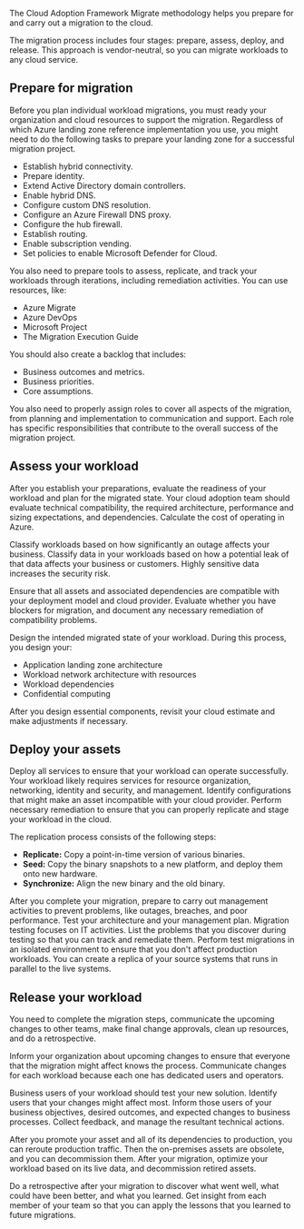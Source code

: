 The Cloud Adoption Framework Migrate methodology helps you prepare for and carry out a migration to the cloud.

The migration process includes four stages: prepare, assess, deploy, and release. This approach is vendor-neutral, so you can migrate workloads to any cloud service.

## Prepare for migration

Before you plan individual workload migrations, you must ready your organization and cloud resources to support the migration. Regardless of which Azure landing zone reference implementation you use, you might need to do the following tasks to prepare your landing zone for a successful migration project.

- Establish hybrid connectivity.
- Prepare identity.
- Extend Active Directory domain controllers. 
- Enable hybrid DNS.
- Configure custom DNS resolution.
- Configure an Azure Firewall DNS proxy.
- Configure the hub firewall.
- Establish routing.
- Enable subscription vending.
- Set policies to enable Microsoft Defender for Cloud.

You also need to prepare tools to assess, replicate, and track your workloads through iterations, including remediation activities. You can use resources, like:

- Azure Migrate
- Azure DevOps
- Microsoft Project
- The Migration Execution Guide

You should also create a backlog that includes:

- Business outcomes and metrics.
- Business priorities.
- Core assumptions.

You also need to properly assign roles to cover all aspects of the migration, from planning and implementation to communication and support. Each role has specific responsibilities that contribute to the overall success of the migration project.

## Assess your workload

After you establish your preparations, evaluate the readiness of your workload and plan for the migrated state. Your cloud adoption team should evaluate technical compatibility, the required architecture, performance and sizing expectations, and dependencies. Calculate the cost of operating in Azure.

Classify workloads based on how significantly an outage affects your business. Classify data in your workloads based on how a potential leak of that data affects your business or customers. Highly sensitive data increases the security risk. 

Ensure that all assets and associated dependencies are compatible with your deployment model and cloud provider. Evaluate whether you have blockers for migration, and document any necessary remediation of compatibility problems.

Design the intended migrated state of your workload. During this process, you design your:

- Application landing zone architecture
- Workload network architecture with resources
- Workload dependencies
- Confidential computing

After you design essential components, revisit your cloud estimate and make adjustments if necessary.

## Deploy your assets

Deploy all services to ensure that your workload can operate successfully. Your workload likely requires services for resource organization, networking, identity and security, and management. Identify configurations that might make an asset incompatible with your cloud provider. Perform necessary remediation to ensure that you can properly replicate and stage your workload in the cloud.

The replication process consists of the following steps:

- **Replicate:** Copy a point-in-time version of various binaries.
- **Seed:** Copy the binary snapshots to a new platform, and deploy them onto new hardware.
- **Synchronize:** Align the new binary and the old binary.

After you complete your migration, prepare to carry out management activities to prevent problems, like outages, breaches, and poor performance. Test your architecture and your management plan. Migration testing focuses on IT activities. List the problems that you discover during testing so that you can track and remediate them. Perform test migrations in an isolated environment to ensure that you don't affect production workloads. You can create a replica of your source systems that runs in parallel to the live systems.

## Release your workload

You need to complete the migration steps, communicate the upcoming changes to other teams, make final change approvals, clean up resources, and do a retrospective.

Inform your organization about upcoming changes to ensure that everyone that the migration might affect knows the process. Communicate changes for each workload because each one has dedicated users and operators.

Business users of your workload should test your new solution. Identify users that your changes might affect most. Inform those users of your business objectives, desired outcomes, and expected changes to business processes. Collect feedback, and manage the resultant technical actions.

After you promote your asset and all of its dependencies to production, you can reroute production traffic. Then the on-premises assets are obsolete, and you can decommission them. After your migration, optimize your workload based on its live data, and decommission retired assets.

Do a retrospective after your migration to discover what went well, what could have been better, and what you learned. Get insight from each member of your team so that you can apply the lessons that you learned to future migrations.